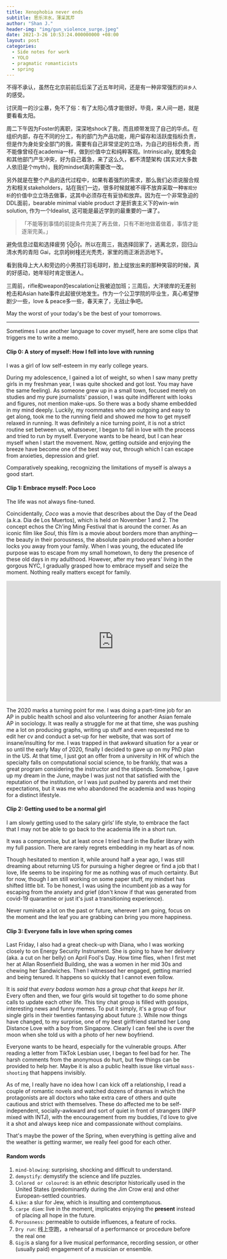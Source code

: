 ```yaml
---
title: Xenophobia never ends
subtitle: 思乐泮水，薄采其芹
author: "Shan J."
header-img: "img/gun_violence_surge.jpeg"
date: 2021-3-26 10:53:24.000000000 +08:00
layout: post
categories:
  - Side notes for work
  - YOLO
  - pragmatic romanticists
  - spring
---
```


不得不承认，虽然在北京前前后后呆了近五年时间，还是有一种非常强烈的`异乡人`的感受。

讨厌周一的沙尘暴，免不了俗：有了太阳心情才能很好。毕竟，来人间一趟，就是要看看太阳。

周二下午因为Foster的离职，深深地shock了我，而且顺带发现了自己的华点。在组织内部，存在不同的分工，有的部门为产品功能，用户留存和活跃度指标负责，但是作为身处安全部门的我，需要有自己非常坚定的立场，为自己的目标负责，而不能像曾经在academia一样，做到价值中立和纯粹客观。Intrinsically, 就难免会和其他部门产生冲突，好为自己着急，来了这么久，都不清楚架构 (其实对大多数人依旧是个myth)，我的mindset真的需要改一改。

另外就是在整个产品的迭代过程中，如果有着强烈的需求，那么我们必须说服合规方和相关stakeholders，站在我们一边，很多时候就被不得不放弃采取一种`客观分析`的价值中立立场去做事，这其中必须存在有妥协和放弃。因为在一个非常急迫的DDL面前，bearable minimal viable product 才是折衷主义下的win-win solution, 作为一个Idealist, 这可能是最近学到的最重要的一课了。

>「不能等到事情的前提条件完美了再去做，只有不断地做着做着，事情才能逐渐完美。」

避免信息过载和选择疲劳 ʕ̢̣̣̣̣̩̩̩̩ʘ̅͜ʘ̅Ɂ̡̣̣̣̣̩̩̩̩。所以在周三，我选择回家了，逃离北京，回归山清水秀的青阳 Gai，北京的树枝还光秃秃，家里的雨正淅沥沥地下。

看到我母上大人和旁边的小男孩打羽毛球时，脸上绽放出来的那种笑容的时候，真的好感动，她年轻时肯定很迷人。

三周前，rifle和weapon的escalation让我被迫加班；三周后，大洋彼岸的无差别枪击和Asian hate事件此起彼伏地发生。作为一个公卫学院的毕业生，真心希望惨剧少一些，love & peace多一些，春天来了，无战止争吧。

May the worst of your today's be the best of your tomorrows.

---

Sometimes I use another language to cover myself, here are some clips that triggers me to write a memo.

#### Clip 0: A story of myself: How I fell into love with running

I was a girl of low self-esteem in my early college years.

During my adolescence, I gained a lot of weight, so when I saw many pretty girls in my freshman year, I was quite shocked and got lost. You may have the same feeling).  As someone grew up in a small town, focused merely on studies and my pure journalists' passion, I was quite indifferent with looks and figures, not mention make-ups. So there was a body shame embedded in my mind deeply. Luckily, my roommates who are outgoing and easy to get along, took me to the running field and showed me how to get myself relaxed in running. It was definitely a nice turning point, it is not a strict routine set between us, whatsoever, I began to fall in love with the process and tried to run by myself.  Everyone wants to be heard, but I can hear myself when I start the movement. Now, getting outside and enjoying the breeze have become one of the best way out, through which I can escape from anxieties, depression and grief.

Comparatively speaking, recognizing the limitations of myself is always a good start.


#### Clip 1: Embrace myself: Poco Loco

The life was not always fine-tuned.

Coincidentally, *Coco* was a movie that describes about the Day of the Dead (a.k.a. Dia de Los Muertos), which is held *on* November 1 and 2. The concept echos the Ch’ing Ming Festival that is around the corner. As an iconic film like *Soul*, this film is a movie about borders more than anything—the beauty in their porousness, the absolute pain produced when a border locks you away from your family. When I was young, the educated life purpose was to escape from my small hometown, to deny the presence of these old days in my adulthood. However, after my two years' living in the gorgous NYC, I gradually grasped how to embrace myself and seize the moment. Nothing really matters except for family.

<iframe width="560" height="315" src="https://www.youtube.com/embed/yZ7cBunq8xo" title="YouTube video player" frameborder="0" allow="accelerometer; autoplay; clipboard-write; encrypted-media; gyroscope; picture-in-picture" allowfullscreen></iframe>

The 2020 marks a turning point for me. I was doing a part-time job for an AP in public health school and also volunteering for another Asian female AP in sociology. It was really a struggle for me at that time, she was pushing me a lot on producing graphs, writing up stuff and even requested me to edit her cv and conduct a set-up for her website, that was sort of insane/insulting for me. I was trapped in that awkward situation for a year or so until the early May of 2020, finally I decided to gave up on my PhD plan in the US. At that time, I just got an offer from a university in HK of which the specialty falls on computational social science, to be frankly, that was a great program considering the instructor and the stipends. Somehow, I gave up my dream in the June, maybe I was just not that satisfied with the reputation of the institution, or I was just pushed by parents and met their expectations, but it was me who abandoned the academia and was hoping for a distinct lifestyle.

#### Clip 2: Getting used to be a normal girl

I am slowly getting used to the salary girls‘ life style, to embrace the fact that I may not be able to go back to the academia life in a short run.

It was a compromise, but at least once I tried hard in the Butler library with my full passion. There are rarely regrets embedding in my heart as of now.

Though hesitated to mention it, while around half a year ago, I was still dreaming about returning US for pursuing a higher degree or find a job that I love, life seems to be inspiring for me as nothing was of much certainty. But for now, though I am still working on some paper stuff, my mindset has shifted little bit. To be honest, I was using the incumbent job as a way for escaping from the anxiety and grief (don't know if that was generated from covid-19 quarantine or just it's just a transitioning experience).

Never ruminate a lot on the past or future, wherever I am going, focus on the moment and the leaf you are grabbing can bring you more happiness.

#### Clip 3: Everyone falls in love when spring comes

Last Friday, I also had a great check-up with Diana, who I was working closely to on Energy Security Instrument. She is going to have her delivery (aka. a cut on her belly) on April Fool's Day. How time flies, when I first met her at Allan Rosenfield Building, she was a women in her mid 30s and chewing her Sandwiches. Then I witnessed her engaged, getting married and being tenured. It happens so quickly that I cannot even follow.

It is *said* that *every badass woman has* a *group chat* that *keeps her lit*. Every often and then, we four girls would sit together to do some phone calls to update each other life. This tiny chat group is filled with gossips, interesting news and funny memes. To put it simply, it's a group of four single girls in their twenties fantasying about future :). While now things have changed, to my surprise, one of my best girlfriend started her Long Distance Love with a boy from Singapore. Clearly I can feel she is over the moon when she told us with a photo of her new boyfriend.

Everyone wants to be heard, especially for the vulnerable groups. After reading a letter from TikTok Lesbian user, I began to feel bad for her. The harsh comments from the anonymous do hurt, but few things can be provided to help her.
Maybe it is also a public health issue like virtual `mass-shooting` that happens invisibly.

As of me, I really have no idea how I can kick off a relationship, I read a couple of romantic novels and watched dozens of dramas in which the protagonists are all doctors who take extra care of others and quite cautious and strict with themselves. These do affected me to be self-independent, socially-awkward and sort of quiet in front of strangers (INFP mixed with INTJ), with the encouragement from my buddies, I'd love to give it a shot and always keep nice and compassionate without complains.

That's maybe the power of the Spring, when everything is getting alive and the weather is getting warmer, we really feel good for each other.


#### Random words

1. `mind-blowing`: surprising, shocking and difficult to understand.  
2. `demystify`: demystify the science and life puzzles.
3. `Colored or coloured`: is an ethnic descriptor historically used in the United States (predominantly during the Jim Crow era) and other European-settled countries.
4. `kike`: a slur for Jew, which is insulting and comtemptuous.
5. `carpe diem`: live in the moment, implicates enjoying the **present** instead of placing all hope in the future.
6. `Porousness`: permeable to outside influences, a feature of rocks.  
7. `Dry run`: 线上空跑，a rehearsal of a performance or procedure before the real one
8. `Gig`:is a slang for a live musical performance, recording session, or other (usually paid) engagement of a musician or ensemble.
